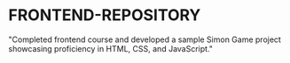 # FRONTEND-REPOSITORY
"Completed frontend course and developed a sample Simon Game project showcasing proficiency in HTML, CSS, and JavaScript."
